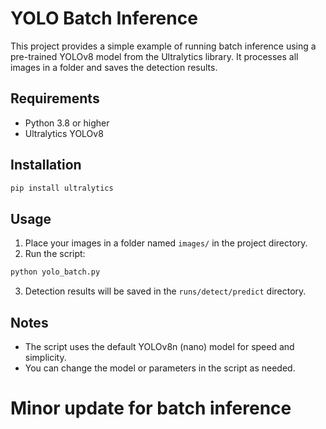 # YOLO Batch Inference

This project provides a simple example of running batch inference using a pre-trained YOLOv8 model from the Ultralytics library. It processes all images in a folder and saves the detection results.

## Requirements

- Python 3.8 or higher
- Ultralytics YOLOv8

## Installation

```bash
pip install ultralytics
```

## Usage

1. Place your images in a folder named `images/` in the project directory.
2. Run the script:

```bash
python yolo_batch.py
```

3. Detection results will be saved in the `runs/detect/predict` directory.

## Notes

- The script uses the default YOLOv8n (nano) model for speed and simplicity.
- You can change the model or parameters in the script as needed.
# Minor update for batch inference
